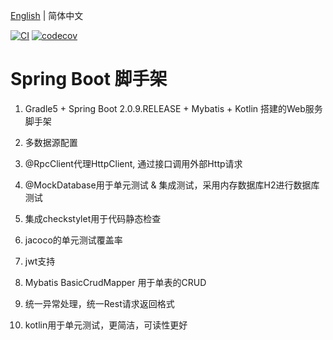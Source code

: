 [English](./README_EN.md) | 简体中文


[![CI](https://github.com/KelinTan/spring-boot-archetype/workflows/Java%20CI/badge.svg)](https://github.com/KelinTan/spring-boot-archetype)
[![codecov](https://codecov.io/gh/KelinTan/spring-boot-archetype/branch/master/graph/badge.svg)](https://codecov.io/gh/KelinTan/spring-boot-archetype)

# Spring Boot 脚手架

1. Gradle5 + Spring Boot 2.0.9.RELEASE + Mybatis + Kotlin 搭建的Web服务脚手架

2. 多数据源配置

3. @RpcClient代理HttpClient, 通过接口调用外部Http请求

4. @MockDatabase用于单元测试 & 集成测试，采用内存数据库H2进行数据库测试

5. 集成checkstylet用于代码静态检查

6. jacoco的单元测试覆盖率

7. jwt支持

8. Mybatis BasicCrudMapper 用于单表的CRUD

9. 统一异常处理，统一Rest请求返回格式

10. kotlin用于单元测试，更简洁，可读性更好

